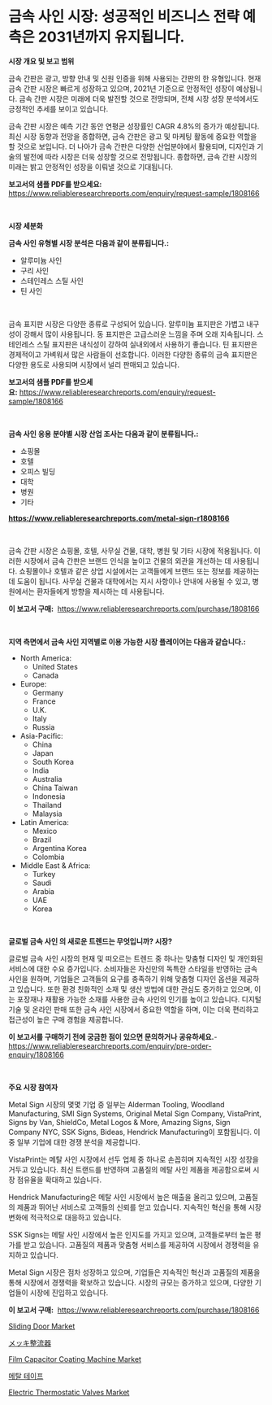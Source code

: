 <p><h1>금속 사인 시장: 성공적인 비즈니스 전략 예측은 2031년까지 유지됩니다.</h1></p><p><strong>시장 개요 및 보고 범위</strong></p>
<p><p>금속 간판은 광고, 방향 안내 및 신원 인증을 위해 사용되는 간판의 한 유형입니다. 현재 금속 간판 시장은 빠르게 성장하고 있으며, 2021년 기준으로 안정적인 성장이 예상됩니다. 금속 간판 시장은 미래에 더욱 발전할 것으로 전망되며, 전체 시장 성장 분석에서도 긍정적인 추세를 보이고 있습니다. </p><p>금속 간판 시장은 예측 기간 동안 연평균 성장률인 CAGR 4.8%의 증가가 예상됩니다. 최신 시장 동향과 전망을 종합하면, 금속 간판은 광고 및 마케팅 활동에 중요한 역할을 할 것으로 보입니다. 더 나아가 금속 간판은 다양한 산업분야에서 활용되며, 디자인과 기술의 발전에 따라 시장은 더욱 성장할 것으로 전망됩니다.  종합하면, 금속 간판 시장의 미래는 밝고 안정적인 성장을 이뤄낼 것으로 기대됩니다.</p></p>
<p><strong>보고서의 샘플 PDF를 받으세요:</strong> <a href="https://www.reliableresearchreports.com/enquiry/request-sample/1808166">https://www.reliableresearchreports.com/enquiry/request-sample/1808166</a></p>
<p>&nbsp;</p>
<p><strong>시장 세분화</strong></p>
<p><strong>금속 사인 유형별 시장 분석은 다음과 같이 분류됩니다.:</strong></p>
<p><ul><li>알루미늄 사인</li><li>구리 사인</li><li>스테인레스 스틸 사인</li><li>틴 사인</li></ul></p>
<p>&nbsp;</p>
<p><p>금속 표지판 시장은 다양한 종류로 구성되어 있습니다. 알루미늄 표지판은 가볍고 내구성이 강해서 많이 사용됩니다. 동 표지판은 고급스러운 느낌을 주며 오래 지속됩니다. 스테인레스 스틸 표지판은 내식성이 강하여 실내외에서 사용하기 좋습니다. 틴 표지판은 경제적이고 가벼워서 많은 사람들이 선호합니다. 이러한 다양한 종류의 금속 표지판은 다양한 용도로 사용되며 시장에서 널리 판매되고 있습니다.</p></p>
<p><strong>보고서의 샘플 PDF를 받으세요:</strong>&nbsp;<a href="https://www.reliableresearchreports.com/enquiry/request-sample/1808166">https://www.reliableresearchreports.com/enquiry/request-sample/1808166</a></p>
<p>&nbsp;</p>
<p><strong> 금속 사인 응용 분야별 시장 산업 조사는 다음과 같이 분류됩니다.:</strong></p>
<p><ul><li>쇼핑몰</li><li>호텔</li><li>오피스 빌딩</li><li>대학</li><li>병원</li><li>기타</li></ul></p>
<p><strong><a href="https://www.reliableresearchreports.com/metal-sign-r1808166">https://www.reliableresearchreports.com/metal-sign-r1808166</a></strong></p>
<p>&nbsp;</p>
<p><p>금속 간판 시장은 쇼핑몰, 호텔, 사무실 건물, 대학, 병원 및 기타 시장에 적용됩니다. 이러한 시장에서 금속 간판은 브랜드 인식을 높이고 건물의 외관을 개선하는 데 사용됩니다. 쇼핑몰이나 호텔과 같은 상업 시설에서는 고객들에게 브랜드 또는 정보를 제공하는 데 도움이 됩니다. 사무실 건물과 대학에서는 지시 사항이나 안내에 사용될 수 있고, 병원에서는 환자들에게 방향을 제시하는 데 사용됩니다.</p></p>
<p><strong>이 보고서 구매:</strong>&nbsp; <a href="https://www.reliableresearchreports.com/purchase/1808166">https://www.reliableresearchreports.com/purchase/1808166</a></p>
<p>&nbsp;</p>
<p><strong>지역 측면에서 금속 사인 지역별로 이용 가능한 시장 플레이어는 다음과 같습니다.:</strong></p>
<p><ul>
    <li>
        North America:
        <ul>
            <li>United States</li>
            <li>Canada</li>
        </ul>
    </li>
    <li>
        Europe:
        <ul>
            <li>Germany</li>
            <li>France</li>
            <li>U.K.</li>
            <li>Italy</li>
            <li>Russia</li>
        </ul>
    </li>
    <li>
        Asia-Pacific:
        <ul>
            <li>China</li>
            <li>Japan</li>
            <li>South Korea</li>
            <li>India</li>
            <li>Australia</li>
            <li>China Taiwan</li>
            <li>Indonesia</li>
            <li>Thailand</li>
            <li>Malaysia</li>
        </ul>
    </li>
    <li>
        Latin America:
        <ul>
            <li>Mexico</li>
            <li>Brazil</li>
            <li>Argentina Korea</li>
            <li>Colombia</li>
        </ul>
    </li>
    <li>
        Middle East & Africa:
        <ul>
            <li>Turkey</li>
            <li>Saudi</li>
            <li>Arabia</li>
            <li>UAE</li>
            <li>Korea</li>
        </ul>
    </li>
    </ul></p>
<p>&nbsp;</p>
<p><strong>글로벌 금속 사인 의 새로운 트렌드는 무엇입니까? 시장?</strong></p>
<p><p>글로벌 금속 사인 시장의 현재 및 떠오르는 트렌드 중 하나는 맞춤형 디자인 및 개인화된 서비스에 대한 수요 증가입니다. 소비자들은 자신만의 독특한 스타일을 반영하는 금속 사인을 원하며, 기업들은 고객들의 요구를 충족하기 위해 맞춤형 디자인 옵션을 제공하고 있습니다. 또한 환경 친화적인 소재 및 생산 방법에 대한 관심도 증가하고 있으며, 이는 포장재나 재활용 가능한 소재를 사용한 금속 사인의 인기를 높이고 있습니다. 디지털 기술 및 온라인 판매 또한 금속 사인 시장에서 중요한 역할을 하며, 이는 더욱 편리하고 접근성이 높은 구매 경험을 제공합니다.</p></p>
<p><strong>이 보고서를 구매하기 전에 궁금한 점이 있으면 문의하거나 공유하세요.</strong>- <a href="https://www.reliableresearchreports.com/enquiry/pre-order-enquiry/1808166">https://www.reliableresearchreports.com/enquiry/pre-order-enquiry/1808166</a></p>
<p>&nbsp;</p>
<p><strong>주요 시장 참여자</strong></p>
<p><p>Metal Sign 시장의 몇몇 기업 중 일부는 Alderman Tooling, Woodland Manufacturing, SMI Sign Systems, Original Metal Sign Company, VistaPrint, Signs by Van, ShieldCo, Metal Logos & More, Amazing Signs, Sign Company NYC, SSK Signs, Bideas, Hendrick Manufacturing이 포함됩니다. 이 중 일부 기업에 대한 경쟁 분석을 제공합니다.</p><p>VistaPrint는 메탈 사인 시장에서 선두 업체 중 하나로 손꼽히며 지속적인 시장 성장을 거두고 있습니다. 최신 트랜드를 반영하며 고품질의 메탈 사인 제품을 제공함으로써 시장 점유율을 확대하고 있습니다.</p><p>Hendrick Manufacturing은 메탈 사인 시장에서 높은 매출을 올리고 있으며, 고품질의 제품과 뛰어난 서비스로 고객들의 신뢰를 얻고 있습니다. 지속적인 혁신을 통해 시장 변화에 적극적으로 대응하고 있습니다.</p><p>SSK Signs는 메탈 사인 시장에서 높은 인지도를 가지고 있으며, 고객들로부터 높은 평가를 받고 있습니다. 고품질의 제품과 맞춤형 서비스를 제공하여 시장에서 경쟁력을 유지하고 있습니다.</p><p>Metal Sign 시장은 점차 성장하고 있으며, 기업들은 지속적인 혁신과 고품질의 제품을 통해 시장에서 경쟁력을 확보하고 있습니다. 시장의 규모는 증가하고 있으며, 다양한 기업들이 시장에 진입하고 있습니다.</p></p>
<p><strong>이 보고서 구매:</strong>&nbsp;&nbsp;<a href="https://www.reliableresearchreports.com/purchase/1808166">https://www.reliableresearchreports.com/purchase/1808166</a></p>
<p><p><a href="https://issuu.com/reportprime-2/docs/sliding-door-market-size-2030.pptx">Sliding Door Market</a></p><p><a href="https://github.com/zjkmgcs938405/Market-Research-Report-List-1/blob/main/473892042524.md">メッキ整流器</a></p><p><a href="https://github.com/markusgodoy/Market-Research-Report-List-3/blob/main/film-capacitor-coating-machine-market.md">Film Capacitor Coating Machine Market</a></p><p><a href="https://github.com/rcabello548/Market-Research-Report-List-1/blob/main/920299338951.md">메탈 테이프</a></p><p><a href="https://github.com/luckyshygirl/Market-Research-Report-List-4/blob/main/electric-thermostatic-valves-market.md">Electric Thermostatic Valves Market</a></p></p>